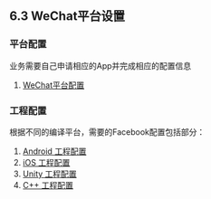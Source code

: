 ## 6.3 WeChat平台设置


### 平台配置

业务需要自己申请相应的App并完成相应的配置信息

1. [WeChat平台配置](developers.md)

### 工程配置
根据不同的编译平台，需要的Facebook配置包括部分：

1. [Android 工程配置](Facebook/android.md)
2. [iOS 工程配置](Facebook/ios.md)
3. [Unity 工程配置](Facebook/unity.md)
4. [C++ 工程配置](Facebook/cpp.md) 